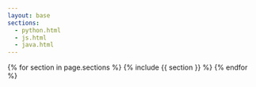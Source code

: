 ```yaml
---
layout: base
sections:
  - python.html
  - js.html
  - java.html
---
```

{% for section in page.sections %}
  {% include {{ section }} %}
{% endfor %}